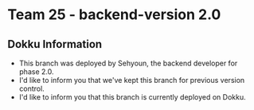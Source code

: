 # Team 25 - backend-version 2.0

## Dokku Information
- This branch was deployed by Sehyoun, the backend developer for phase 2.0.
- I'd like to inform you that we've kept this branch for previous version control.
- I'd like to inform you that this branch is currently deployed on Dokku.
